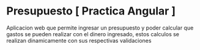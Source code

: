 # Presupuesto [ Practica Angular ]

Aplicacion web que permite ingresar un presupuesto y poder calcular que gastos se pueden realizar con el dinero ingresado, estos calculos se realizan dinamicamente con sus respectivas validaciones

